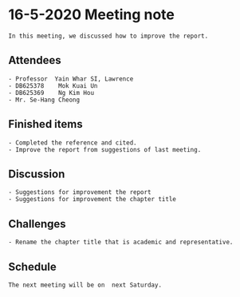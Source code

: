 # 16-5-2020 Meeting note
    In this meeting, we discussed how to improve the report.

## Attendees
    - Professor  Yain Whar SI, Lawrence
    - DB625378    Mok Kuai Un
    - DB625369    Ng Kim Hou
    - Mr. Se-Hang Cheong
    
## Finished items
    - Completed the reference and cited.
    - Improve the report from suggestions of last meeting.

## Discussion
    - Suggestions for improvement the report
    - Suggestions for improvement the chapter title

## Challenges
    - Rename the chapter title that is academic and representative.

## Schedule
    The next meeting will be on  next Saturday.
